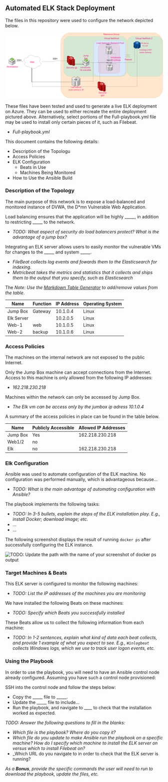 ## Automated ELK Stack Deployment

The files in this repository were used to configure the network depicted below.

![Diagram](images/Network-Diagram.png)

These files have been tested and used to generate a live ELK deployment on Azure. They can be used to either recreate the entire deployment pictured above. Alternatively, select portions of the Full-playbook.yml file may be used to install only certain pieces of it, such as Filebeat.

- _Full-playbook.yml_

This document contains the following details:

- Description of the Topologu
- Access Policies
- ELK Configuration
  - Beats in Use
  - Machines Being Monitored
- How to Use the Ansible Build

### Description of the Topology

The main purpose of this network is to expose a load-balanced and monitored instance of DVWA, the D*mn Vulnerable Web Application.

Load balancing ensures that the application will be highly _____, in addition to restricting _____ to the network.

- _TODO: What aspect of security do load balancers protect? What is the advantage of a jump box?_

Integrating an ELK server allows users to easily monitor the vulnerable VMs for changes to the _____ and system _____.

- _FileBeat collects log events and fowards them to the Elasticsearch for indexing._
- _Metricbeat takes the metrics and statistics that it collects and ships them to the output that you specify, such as Elasticsearch_

The
_Note: Use the [Markdown Table Generator](http://www.tablesgenerator.com/markdown_tables) to add/remove values from the table_.


| Name | Function | IP Address | Operating System |
| - | - | - | - |
| Jump Box | Gateway | 10.1.0.4 | Linux |
| Elk Server |   | 10.2.0.5 | Linux |
| Web-1 | web | 10.1.0.5 | Linux |
| Web-2 | backup | 10.1.0.6 | Linux |

### Access Policies

The machines on the internal network are not exposed to the public Internet.

Only the Jump Box machine can accept connections from the Internet. Access to this machine is only allowed from the following IP addresses:

- _162.218.230.218_

Machines within the network can only be accessed by Jump Box.

- _The Elk vm can be access only by the jumbox ip adress 10.1.0.4_

A summary of the access policies in place can be found in the table below.


| Name | Publicly Accessible | Allowed IP Addresses |
| - | - | - |
| Jump Box | Yes | 162.218.230.218 |
| Web1/2 | no |   |
| Elk | no | 162.218.230.218 |

### Elk Configuration

Ansible was used to automate configuration of the ELK machine. No configuration was performed manually, which is advantageous because...

- _TODO: What is the main advantage of automating configuration with Ansible?_

The playbook implements the following tasks:

- _TODO: In 3-5 bullets, explain the steps of the ELK installation play. E.g., install Docker; download image; etc._
- ...
- ...

The following screenshot displays the result of running `docker ps` after successfully configuring the ELK instance.

![TODO: Update the path with the name of your screenshot of docker ps output](Images/docker_ps_output.png)

### Target Machines & Beats

This ELK server is configured to monitor the following machines:

- _TODO: List the IP addresses of the machines you are monitoring_

We have installed the following Beats on these machines:

- _TODO: Specify which Beats you successfully installed_

These Beats allow us to collect the following information from each machine:

- _TODO: In 1-2 sentences, explain what kind of data each beat collects, and provide 1 example of what you expect to see. E.g., `Winlogbeat` collects Windows logs, which we use to track user logon events, etc._

### Using the Playbook

In order to use the playbook, you will need to have an Ansible control node already configured. Assuming you have such a control node provisioned:

SSH into the control node and follow the steps below:

- Copy the _____ file to _____.
- Update the _____ file to include...
- Run the playbook, and navigate to ____ to check that the installation worked as expected.

_TODO: Answer the following questions to fill in the blanks:_

- _Which file is the playbook? Where do you copy it?_
- _Which file do you update to make Ansible run the playbook on a specific machine? How do I specify which machine to install the ELK server on versus which to install Filebeat on?_
- _Which URL do you navigate to in order to check that the ELK server is running?

_As a **Bonus**, provide the specific commands the user will need to run to download the playbook, update the files, etc._
